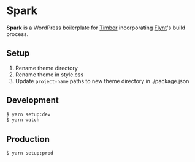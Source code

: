 # Spark

**Spark** is a WordPress boilerplate for [Timber](https://upstatement.com/timber/) incorporating [Flynt](https://flyntwp.com/)'s build process.

## Setup

1. Rename theme directory
2. Rename theme in style.css
3. Update `project-name` paths to new theme directory in ./package.json

## Development

```sh
$ yarn setup:dev
$ yarn watch
```

## Production

```sh
$ yarn setup:prod
```
